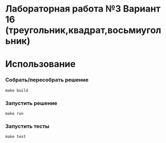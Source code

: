 # Лабораторная работа №3 Вариант 16 (треугольник,квадрат,восьмиугольник)

# Использование

### Собрать/пересобрать решение

```
make build
```

### Запустить решение

```
make run
```

### Запустить тесты

```
make test
```